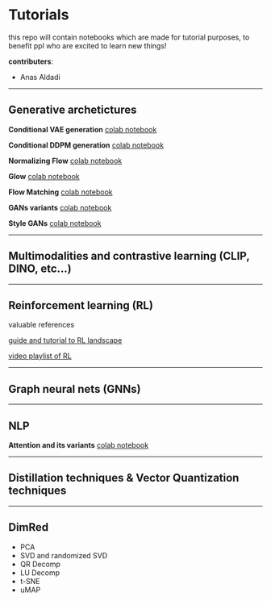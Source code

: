 # Tutorials
this repo will contain notebooks which are made for tutorial purposes, to benefit ppl who are excited to learn new things!

**contributers**:
* Anas Aldadi
<!---
* Anas Alhakami
* Mohammed Alsaif
* Wajd Alhuzaym
* Firas Alsadeq
* Raghad Alsuhaibani
* Joori Alsaif
* Abdulelah Alturki
* [Faris](https://github.com/ifaris25)
* Qassim Mahfood
-->

---
## Generative archetictures

**Conditional VAE generation** [colab notebook](https://t.co/iSSjqR7l4q)

**Conditional DDPM generation** [colab notebook](https://colab.research.google.com/drive/1APfyI9lhbShyjHSw0csiw-qYjcc4kOp7?usp=sharing)

**Normalizing Flow** [colab notebook](https://colab.research.google.com/drive/1KeuzX8Gz8jur0yHDqQiJbX3xROLLZTFv?usp=sharing)

**Glow** [colab notebook](https://colab.research.google.com/drive/1pBNbH8v3gSH731cQCpysFiqviaDgKry7?usp=sharing)

**Flow Matching** [colab notebook](https://colab.research.google.com/drive/1-HvyrSjoERrcN5Lv-7Y73ane5734dRBZ?usp=sharing)

**GANs variants** [colab notebook](https://colab.research.google.com/drive/1kwzyuUwg6W8qi-GKkB9_1-_Yh7zPeIYa?usp=sharing)

**Style GANs** [colab notebook]()

---
## Multimodalities and contrastive learning (CLIP, DINO, etc...)

---
## Reinforcement learning (RL)

valuable references

[guide and tutorial to RL landscape](https://arxiv.org/abs/2412.05265)

[video playlist of RL](https://youtube.com/playlist?list=PLqYmG7hTraZDVH599EItlEWsUOsJbAodm&si=wROhCN0MQSHXdHms)

---
## Graph neural nets (GNNs)

---
## NLP

**Attention and its variants** [colab notebook]()

---
## Distillation techniques & Vector Quantization techniques

---
## DimRed
* PCA
* SVD and randomized SVD
* QR Decomp
* LU Decomp
* t-SNE
* uMAP
